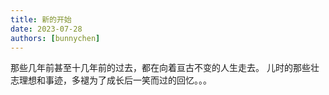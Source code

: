 ```yaml
---
title: 新的开始
date: 2023-07-28
authors: [bunnychen]
---
```

那些几年前甚至十几年前的过去，都在向着亘古不变的人生走去。  儿时的那些壮志理想和事迹，多褪为了成长后一笑而过的回忆。。。
